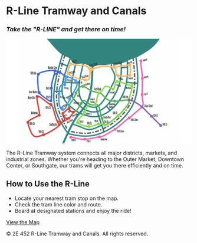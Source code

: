 # R-Line Tramway and Canals

### _Take the "R-LINE" and get there on time!_

![alt text](https://github.com/jackacjensen/rline.help/blob/fe421b094b2b25565cfa9e8002168ec99a359462/assets/images/Rivel%203.3%20tramways.jpg "Logo Title Text 1")

The R-Line Tramway system connects all major districts, markets, and industrial zones. Whether you're heading to the Outer Market, Downtown Center, or Southgate, our trams will get you there efficiently and on time.

## How to Use the R-Line

*   Locate your nearest tram stop on the map.
*   Check the tram line color and route.
*   Board at designated stations and enjoy the ride!

[View the Map](https://rline.help/pages/map.html)

© 2E 452 R-Line Tramway and Canals. All rights reserved.
